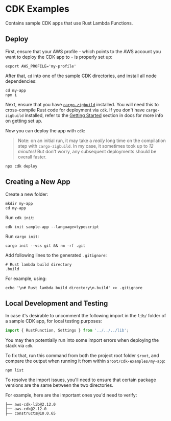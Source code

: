 # CDK Examples

Contains sample CDK apps that use Rust Lambda Functions.

## Deploy

First, ensure that your AWS profile - which points to the AWS account you want to deploy the CDK app to - is properly set up:

```shell
export AWS_PROFILE='my-profile'
```

After that, `cd` into one of the sample CDK directories, and install all node dependencies:

```shell
cd my-app
npm i
```

Next, ensure that you have [`cargo-zigbuild`](https://github.com/messense/cargo-zigbuild) installed. You will need this to cross-compile Rust code for deployment via `cdk`.
If you don't have `cargo-zigbuild` installed, refer to the [Getting Started](https://github.com/rnag/rust.aws-cdk-lambda#getting-started) section in docs for more info on getting set up.

Now you can deploy the app with `cdk`:

> Note: on an initial run, it may take a _really_ long time on the compilation step with `cargo-zigbuild`. In my case, it sometimes took up to _12 minutes_! But don't worry, any subsequent deployments should be overall faster.

```shell
npx cdk deploy
```

## Creating a New App

Create a new folder:

```shell
mkdir my-app
cd my-app
```

Run `cdk init`:

```shell
cdk init sample-app --language=typescript
```

Run `cargo init`:

```shell
cargo init --vcs git && rm -rf .git
```

Add following lines to the generated `.gitignore`:

```
# Rust lambda build directory
.build
```

For example, using:

```shell
echo '\n# Rust lambda build directory\n.build' >> .gitignore
```

## Local Development and Testing

In case it's desirable to uncomment the following import in the `lib/` folder of a sample CDK app, for local testing purposes:

```ts
import { RustFunction, Settings } from '../../../lib';
```

You may then potentially run into some import errors when deploying the stack via `cdk`.

To fix that, run this command from both the project root folder `$root`, and compare the output when running it from within `$root/cdk-examples/my-app`:

```shell
npm list
```

To resolve the import issues, you'll need to ensure that certain package versions are the same between the two directories.

For example, here are the important ones you'd need to verify:

```plaintext
├── aws-cdk-lib@2.12.0
├── aws-cdk@2.12.0
├── constructs@10.0.65
```
